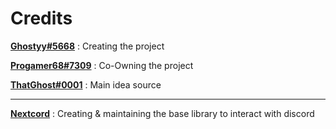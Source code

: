 # Credits

**[Ghostyy#5668](https://github.com/GhostyCatt)** : Creating the project

**[Progamer68#7309](https://github.com/progamer68)** : Co-Owning the project

**[ThatGhost#0001]()** : Main idea source

----

**[Nextcord](https://nextcord.readthedocs.io/en/latest/)** : Creating & maintaining the base library to interact with discord